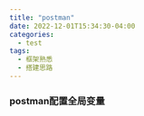 ```yaml
---
title: "postman"
date: 2022-12-01T15:34:30-04:00
categories:
  - test
tags:
  - 框架熟悉
  - 搭建思路
---
```

### postman配置全局变量